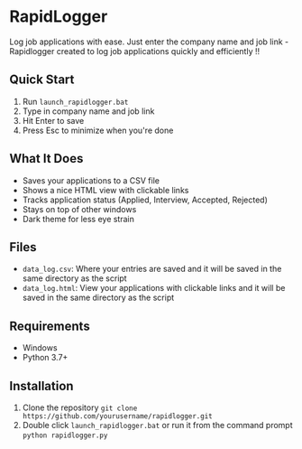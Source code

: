 # RapidLogger

Log job applications with ease. Just enter the company name and job link - Rapidlogger created to log job applications quickly and efficiently !!

## Quick Start

1. Run `launch_rapidlogger.bat`
2. Type in company name and job link
3. Hit Enter to save
4. Press Esc to minimize when you're done

## What It Does

- Saves your applications to a CSV file
- Shows a nice HTML view with clickable links
- Tracks application status (Applied, Interview, Accepted, Rejected)
- Stays on top of other windows
- Dark theme for less eye strain

## Files

- `data_log.csv`: Where your entries are saved and it will be saved in the same directory as the script
- `data_log.html`: View your applications with clickable links and it will be saved in the same directory as the script

## Requirements

- Windows
- Python 3.7+

## Installation

1. Clone the repository `git clone https://github.com/yourusername/rapidlogger.git`
2. Double click `launch_rapidlogger.bat` or run it from the command prompt ```python rapidlogger.py```


<!-- Ability to edit company names or links after entry
Delete entries functionality
Sorting capabilities
Search/filter functionality
Notes/comments for each application
Date tracking for interviews
Company contact information
Export data to different formats -->
